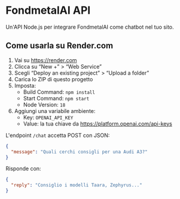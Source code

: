 # FondmetalAI API

Un'API Node.js per integrare FondmetalAI come chatbot nel tuo sito.

## Come usarla su Render.com

1. Vai su https://render.com
2. Clicca su “New +” > “Web Service”
3. Scegli “Deploy an existing project” > “Upload a folder”
4. Carica lo ZIP di questo progetto
5. Imposta:
   - Build Command: `npm install`
   - Start Command: `npm start`
   - Node Version: `18`
6. Aggiungi una variabile ambiente:
   - Key: `OPENAI_API_KEY`
   - Value: la tua chiave da https://platform.openai.com/api-keys

L'endpoint `/chat` accetta POST con JSON:

```json
{
  "message": "Quali cerchi consigli per una Audi A3?"
}
```

Risponde con:

```json
{
  "reply": "Consiglio i modelli Taara, Zephyrus..."
}
```

